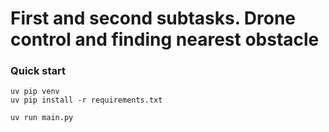 # First and second subtasks. Drone control and finding nearest obstacle

### Quick start

```
uv pip venv
uv pip install -r requirements.txt

uv run main.py
```
